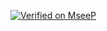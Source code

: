 [![Verified on MseeP](https://mseep.ai/badge.svg)](https://mseep.ai/app/0a4f9162-d481-47e3-9c26-52bd22affcfa)
